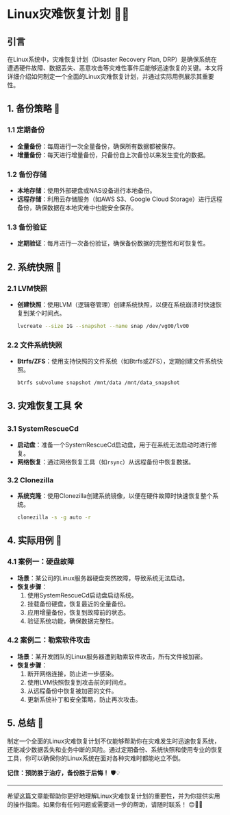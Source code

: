 # Linux灾难恢复计划 🚨💾

## 引言

在Linux系统中，灾难恢复计划（Disaster Recovery Plan, DRP）是确保系统在遭遇硬件故障、数据丢失、恶意攻击等灾难性事件后能够迅速恢复的关键。本文将详细介绍如何制定一个全面的Linux灾难恢复计划，并通过实际用例展示其重要性。

## 1. 备份策略 📂

### 1.1 定期备份
- **全量备份**：每周进行一次全量备份，确保所有数据都被保存。
- **增量备份**：每天进行增量备份，只备份自上次备份以来发生变化的数据。

### 1.2 备份存储
- **本地存储**：使用外部硬盘或NAS设备进行本地备份。
- **远程存储**：利用云存储服务（如AWS S3、Google Cloud Storage）进行远程备份，确保数据在本地灾难中也能安全保存。

### 1.3 备份验证
- **定期验证**：每月进行一次备份验证，确保备份数据的完整性和可恢复性。

## 2. 系统快照 📸

### 2.1 LVM快照
- **创建快照**：使用LVM（逻辑卷管理）创建系统快照，以便在系统崩溃时快速恢复到某个时间点。
  ```bash
  lvcreate --size 1G --snapshot --name snap /dev/vg00/lv00
  ```

### 2.2 文件系统快照
- **Btrfs/ZFS**：使用支持快照的文件系统（如Btrfs或ZFS），定期创建文件系统快照。
  ```bash
  btrfs subvolume snapshot /mnt/data /mnt/data_snapshot
  ```

## 3. 灾难恢复工具 🛠️

### 3.1 SystemRescueCd
- **启动盘**：准备一个SystemRescueCd启动盘，用于在系统无法启动时进行修复。
- **网络恢复**：通过网络恢复工具（如`rsync`）从远程备份中恢复数据。

### 3.2 Clonezilla
- **系统克隆**：使用Clonezilla创建系统镜像，以便在硬件故障时快速恢复整个系统。
  ```bash
  clonezilla -s -g auto -r
  ```

## 4. 实际用例 🎯

### 4.1 案例一：硬盘故障
- **场景**：某公司的Linux服务器硬盘突然故障，导致系统无法启动。
- **恢复步骤**：
  1. 使用SystemRescueCd启动盘启动系统。
  2. 挂载备份硬盘，恢复最近的全量备份。
  3. 应用增量备份，恢复到故障前的状态。
  4. 验证系统功能，确保数据完整性。

### 4.2 案例二：勒索软件攻击
- **场景**：某开发团队的Linux服务器遭到勒索软件攻击，所有文件被加密。
- **恢复步骤**：
  1. 断开网络连接，防止进一步感染。
  2. 使用LVM快照恢复到攻击前的时间点。
  3. 从远程备份中恢复被加密的文件。
  4. 更新系统补丁和安全策略，防止再次攻击。

## 5. 总结 🎉

制定一个全面的Linux灾难恢复计划不仅能够帮助你在灾难发生时迅速恢复系统，还能减少数据丢失和业务中断的风险。通过定期备份、系统快照和使用专业的恢复工具，你可以确保你的Linux系统在面对各种灾难时都能屹立不倒。

**记住：预防胜于治疗，备份胜于后悔！** 🛡️💡

---

希望这篇文章能帮助你更好地理解Linux灾难恢复计划的重要性，并为你提供实用的操作指南。如果你有任何问题或需要进一步的帮助，请随时联系！ 😊👨‍💻